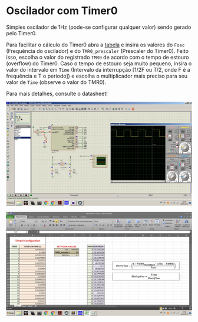 # Oscilador com Timer0

Simples oscilador de 1Hz (pode-se configurar qualquer valor) sendo gerado pelo Timer0.

Para facilitar o cálculo do Timer0 abra a [tabela](https://github.com/AsafeSilva/PIC/blob/master/PIC16F628A/Blink_TMR0/Timer0%20Config.xlsx) e insira os valores do `Fosc` (Frequência do oscilador) e do `TMR0_prescaler` (Prescaler do Timer0).
Feito isso, escolha o valor do registrado `TMR0` de acordo com o tempo de estouro (overflow) do Timer0.
Caso o tempo de estouro seja muito pequeno, insira o valor do intervalo em `Time` (Intervalo da interrupção [1/2F ou T/2, onde F é a frequência e T o período]) e escolha o multiplicador mais preciso para seu valor de `Time` (observe o valor do TMR0).

Para mais detalhes, consulte o datasheet!

![Screenshot](Simulação.jpg)

![Screenshot](Configuração.jpg)
